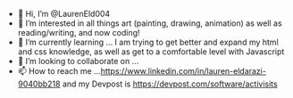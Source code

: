 - 👋 Hi, I’m @LaurenEld004
- 👀 I’m interested in all things art (painting, drawing, animation) as well as reading/writing, and now coding!
- 🌱 I’m currently learning ... I am trying to get better and expand my html and css knowledge, as well as get to a comfortable level with Javascript
- 💞️ I’m looking to collaborate on ...
- 📫 How to reach me ...https://www.linkedin.com/in/lauren-eldarazi-9040bb218 and my Devpost is https://devpost.com/software/activisits

<!---
LaurenEld004/LaurenEld004 is a ✨ special ✨ repository because its `README.md` (this file) appears on your GitHub profile.
You can click the Preview link to take a look at your changes.
--->
